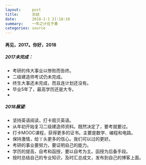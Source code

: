 ```yaml
---
layout:     post
title:      总结
date:       2018-1-1 21:18:18
summary:    一年之计在于春
categories: source
---
```

#### 再见，2017。你好，2018

##### 2017未完成：


*   考研的伟大事业以惨败而告终。
*   二级建造师考试仍未完成。
*   终生大事还未完成，而且连计划还没有。
*   毕业5年了，最高学历还是大专。
*   

##### 2018展望:

*   坚持英语阅读，打卡扇贝英语。
*   从年初开始复习二级建造师资料。既然决定了，要考就要过。
*   打卡MOOC课程，获得更多的证书。主要是数学、编程和电路。
*   保持激情，给丫头更多的信心。我们可以过的更好。
*   考研的事业要努力，要证明自己的能力。
*   学历的提高，自考和函授，要以自考为主。函授为后备手段。
*   按时总结自己的专业知识，及时汇总成文，发布到自己的博客上面。
